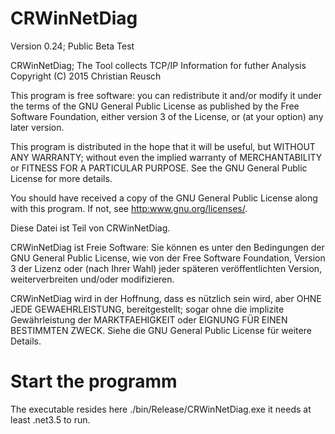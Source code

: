 # CRWinNetDiag
Version 0.24; Public Beta Test

CRWinNetDiag; The Tool collects TCP/IP Information for futher Analysis
Copyright (C) 2015  Christian Reusch

This program is free software: you can redistribute it and/or modify
it under the terms of the GNU General Public License as published by
the Free Software Foundation, either version 3 of the License, or
(at your option) any later version.

This program is distributed in the hope that it will be useful,
but WITHOUT ANY WARRANTY; without even the implied warranty of
MERCHANTABILITY or FITNESS FOR A PARTICULAR PURPOSE.  See the
GNU General Public License for more details.

You should have received a copy of the GNU General Public License
along with this program.  If not, see <http:www.gnu.org/licenses/>.



Diese Datei ist Teil von CRWinNetDiag.

CRWinNetDiag ist Freie Software: Sie können es unter den Bedingungen
der GNU General Public License, wie von der Free Software Foundation,
Version 3 der Lizenz oder (nach Ihrer Wahl) jeder späteren
veröffentlichten Version, weiterverbreiten und/oder modifizieren.

CRWinNetDiag wird in der Hoffnung, dass es nützlich sein wird, aber
OHNE JEDE GEWAEHRLEISTUNG, bereitgestellt; sogar ohne die implizite
Gewährleistung der MARKTFAEHIGKEIT oder EIGNUNG FÜR EINEN BESTIMMTEN ZWECK.
Siehe die GNU General Public License für weitere Details.

# Start the programm
The executable resides here ./bin/Release/CRWinNetDiag.exe it needs at least .net3.5 to run.



